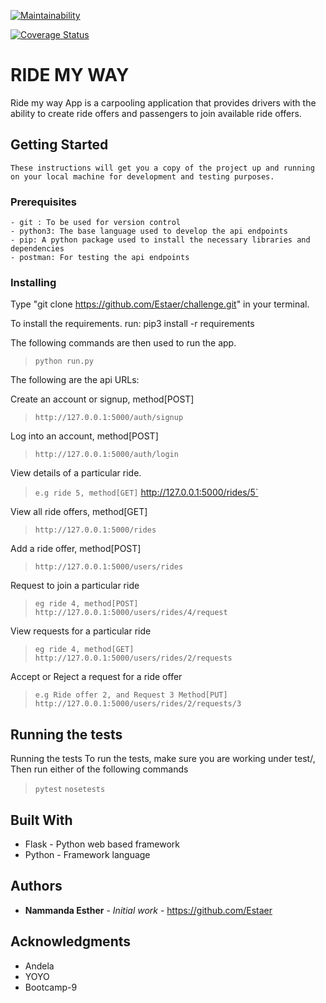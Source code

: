 [![Maintainability](https://api.codeclimate.com/v1/badges/24e74ab4656aa8f45200/maintainability)](https://codeclimate.com/github/Estaer/challenge3/maintainability)

[![Coverage Status](https://coveralls.io/repos/github/Estaer/challenge3/badge.svg?branch=master)](https://coveralls.io/github/Estaer/challenge3?branch=master)

# RIDE MY WAY
Ride my way App is a carpooling application that provides drivers with the ability to create ride offers
and passengers to join available ride offers.

## Getting Started
`These instructions will get you a copy of the project up and running on your local machine for development and testing purposes.`

### Prerequisites
```
- git : To be used for version control
- python3: The base language used to develop the api endpoints
- pip: A python package used to install the necessary libraries and dependencies
- postman: For testing the api endpoints
```

### Installing

Type "git clone https://github.com/Estaer/challenge.git" in your terminal.

To install the requirements. run:
pip3 install -r requirements

The following commands are then used to run the app.
>`python run.py`

The following  are the api URLs:

Create an account or signup, method[POST]
>`http://127.0.0.1:5000/auth/signup`

Log into an account, method[POST]
>`http://127.0.0.1:5000/auth/login`

View details of a particular ride. 
>`e.g ride 5, method[GET]`
http://127.0.0.1:5000/rides/5`

View all ride offers, method[GET]
>`http://127.0.0.1:5000/rides`

Add a ride offer, method[POST]
>`http://127.0.0.1:5000/users/rides`

Request to join a particular ride 
> `eg ride 4, method[POST]
http://127.0.0.1:5000/users/rides/4/request`

View requests for a particular ride 
> `eg ride 4, method[GET]
http://127.0.0.1:5000/users/rides/2/requests`

Accept or Reject a request for a ride offer 
>`e.g Ride offer 2, and Request 3 Method[PUT]
http://127.0.0.1:5000/users/rides/2/requests/3`

## Running the tests
Running the tests
To run the tests, make sure you are working under test/, Then run either of the following commands
>`pytest`
>`nosetests`

## Built With

* Flask - Python web based framework
* Python - Framework language

## Authors

* **Nammanda Esther** - *Initial work* - https://github.com/Estaer

## Acknowledgments

* Andela 
* YOYO
* Bootcamp-9

